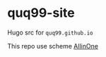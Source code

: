 # quq99-site

Hugo src for `quq99.github.io`

This repo use scheme [AllinOne](https://github.com/orianna-zzo/AllinOne)
